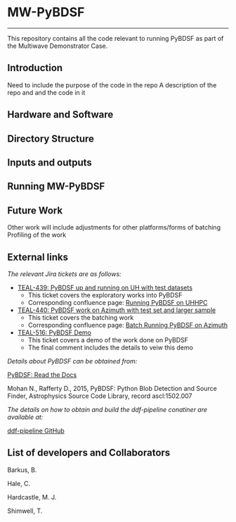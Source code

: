 # MW-PyBDSF
---

This repository contains all the code relevant to running PyBDSF as part of the Multiwave Demonstrator Case.

## Introduction


Need to include the purpose of the code in the repo
A description of the repo and and the code in it

## Hardware and Software




## Directory Structure




## Inputs and outputs




## Running MW-PyBDSF




## Future Work


Other work will include adjustments for other platforms/forms of batching
Profiling of the work

## External links


*The relevant Jira tickets are as follows:*

* [TEAL-439: PyBDSF up and running on UH with test datasets](https://jira.skatelescope.org/browse/TEAL-439)
   * This ticket covers the exploratory works into PyBDSF
   * Corresponding confluence page:   [Running PyBDSF on UHHPC](https://confluence.skatelescope.org/display/SRCSC/Running+PyBDSF+on+UHHPC)
* [TEAL-440: PyBDSF work on Azimuth with test set and larger sample](https://jira.skatelescope.org/browse/TEAL-440)
   * This ticket covers the batching work
   * Corresponding confluence page:   [Batch Running PyBDSF on Azimuth](https://confluence.skatelescope.org/display/SRCSC/Batch+Running+PyBDSF+on+Azimuth)
* [TEAL-516: PyBDSF Demo](https://jira.skatelescope.org/browse/TEAL-516)
   * This ticket covers a demo of the work done on PyBDSF
   * The final comment includes the details to veiw this demo


*Details about PyBDSF can be obtained from:*

[PyBDSF: Read the Docs](https://pybdsf.readthedocs.io/en/latest/index.html)

Mohan N., Rafferty D., 2015, PyBDSF: Python Blob Detection and Source Finder, Astrophysics Source Code Library, record ascl:1502.007


*The details on how to obtain and build the ddf-pipeline conatiner are available at:*

[ddf-pipeline GitHub](https://github.com/mhardcastle/ddf-pipeline)


## List of developers and Collaborators

Barkus, B.

Hale, C.

Hardcastle, M. J.

Shimwell, T.
